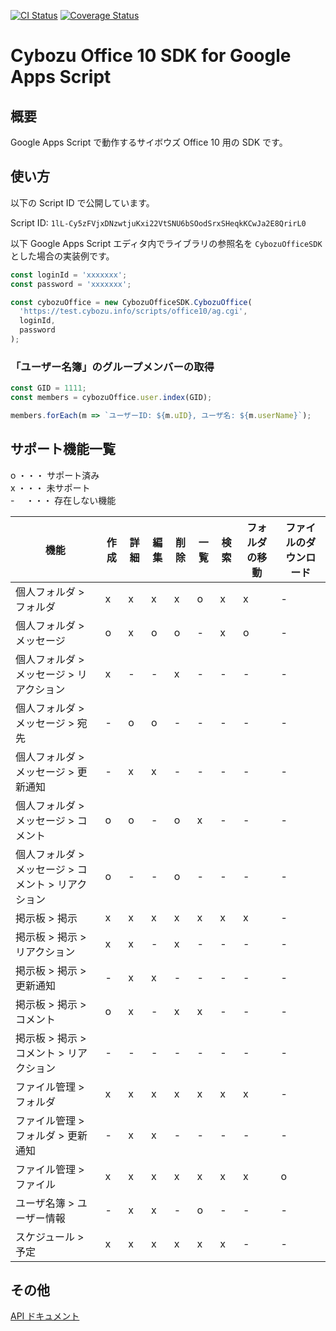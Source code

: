 [![CI Status](https://github.com/nimzo6689/cybozu-office-10-sdk-gas/workflows/CI/badge.svg)](https://github.com/nimzo6689/cybozu-office-10-sdk-gas/actions?workflow=CI)
[![Coverage Status](https://coveralls.io/repos/github/nimzo6689/cybozu-office-10-sdk-gas/badge.svg?branch=main)](https://coveralls.io/github/nimzo6689/cybozu-office-10-sdk-gas?branch=main)

# Cybozu Office 10 SDK for Google Apps Script

## 概要

Google Apps Script で動作するサイボウズ Office 10 用の SDK です。

## 使い方

以下の Script ID で公開しています。

Script ID: `1lL-Cy5zFVjxDNzwtjuKxi22VtSNU6bSOodSrxSHeqkKCwJa2E8QrirL0`

以下 Google Apps Script エディタ内でライブラリの参照名を `CybozuOfficeSDK` とした場合の実装例です。

```js
const loginId = 'xxxxxxx';
const password = 'xxxxxxx';

const cybozuOffice = new CybozuOfficeSDK.CybozuOffice(
  'https://test.cybozu.info/scripts/office10/ag.cgi',
  loginId,
  password
);
```

### 「ユーザー名簿」のグループメンバーの取得

```js
const GID = 1111;
const members = cybozuOffice.user.index(GID);

members.forEach(m => `ユーザーID: ${m.uID}, ユーザ名: ${m.userName}`);
```

## サポート機能一覧

o ・・・ サポート済み  
x ・・・ 未サポート  
\- 　・・・ 存在しない機能

| 機能 | 作成 | 詳細 | 編集 | 削除 | 一覧 | 検索 | フォルダの移動 | ファイルのダウンロード |
| ---- | ---- | ---- | ---- | ---- | ---- | ---- | ---- | ---- |
| 個人フォルダ > フォルダ | x | x | x | x | o | x  | x | - |
| 個人フォルダ > メッセージ | o | x | o | o | - | x  | o | - |
| 個人フォルダ > メッセージ > リアクション | x | - | - | x | - | - | - | - |
| 個人フォルダ > メッセージ > 宛先 | - | o | o | - | - | - | - | - |
| 個人フォルダ > メッセージ > 更新通知 | - | x | x | - | - | - | - | - |
| 個人フォルダ > メッセージ > コメント | o | o | - | o | x | - | - | - |
| 個人フォルダ > メッセージ > コメント > リアクション | o | - | - | o | - | - | - | - |
| 掲示板 > 掲示 | x | x | x | x | x | x | x | - |
| 掲示板 > 掲示 > リアクション | x | x | - | x | - | - | - | - |
| 掲示板 > 掲示 > 更新通知 | - | x | x | - | - | - | - | - |
| 掲示板 > 掲示 > コメント | o | x | - | x | x | - | - | - |
| 掲示板 > 掲示 > コメント > リアクション | - | - | - | - | - | - | - | - |
| ファイル管理 > フォルダ | x | x | x | x | x | x | x | - |
| ファイル管理 > フォルダ > 更新通知 | - | x | x | - | - | - | - | - |
| ファイル管理 > ファイル | x | x | x | x | x | x | x | o |
| ユーザ名簿 > ユーザー情報 | - | x | x | - | o | - | - | - |
| スケジュール > 予定 | x | x | x | x | x | x | - | - |

## その他

[API ドキュメント](https://nimzo6689.github.io/cybozu-office-10-sdk-gas/)
